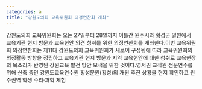 ```yaml
---
categories: a
title: "강원도의회 교육위원회 의정연찬회 개최"
---
```

강원도의회 교육위원회는 오는 27일부터 28일까지 이틀간 원주시와 횡성군 일원에서 교육기관 현지 방문과 교육현안 의견 청취를 위한 의정연찬회를 개최한다.이번 교육위원회 의정연찬회는 제11대 강원도의회 교육위원회가 새로이 구성됨에 따라 교육위원회의 의정활동 방향을 정립하고 교육기관 현지 방문과 지역 교육현안에 대한 청취로 교육현장의 목소리가 반영된 강원교육 발전 방안 모색을 위한 것이다.영서권 교직원 전문연수를 위해 신축 중인 강원도교육연수원 횡성분원(횡성)의 개원 추진 상황을 현지 확인하고 원주권역 학생 수리&middot;과학 체험